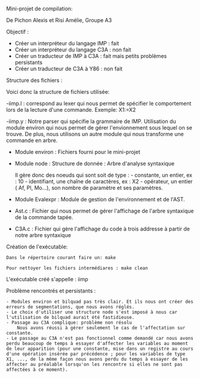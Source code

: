 Mini-projet de compilation:

De Pichon Alexis et Risi Amélie, Groupe A3

Objectif : 
- Créer un interpréteur du langage IMP : fait
- Créer un interpréteur du langage C3A : non fait
- Créer un traducteur de IMP à C3A : fait mais petits problèmes persistants
- Créer un traducteur de C3A à Y86 : non fait

Structure des fichiers :


Voici donc la structure de fichiers utilisée:

-iimp.l : correspond au lexer qui nous permet de spécifier le comportement lors de la lecture d'une commande. Exemple: X1:=X2

-iimp.y : Notre parser qui spécifie la grammaire de IMP. Utilisation du module environ qui nous permet de gérer l'envionnement sous lequel on se trouve. De plus, nous utilisons un autre module qui nous transforme une commande en arbre. 

- Module environ : Fichiers fourni pour le mini-projet

- Module node : Structure de donnée : Arbre d'analyse syntaxique

	Il gère donc des noeuds qui sont soit de type : 
		- constante, un entier, ex : 10
		- identifiant, une chaîne de caractères, ex : X2
		- opérateur, un entier ( Af, Pl, Mo...), son nombre de paramètre et ses paramètres.

- Module Evalexpr :
  Module de gestion de l'environnement et de l'AST.


- Ast.c : 
   Fichier qui nous permet de gérer l'affichage de l'arbre syntaxique de la commande tapée.
   
- C3A.c : 
  Fichier qui gère l'affichage du code à trois addresse à partir de notre arbre syntaxique
  

Création de l'exécutable: 

	Dans le répertoire courant faire un: make
	
	Pour nettoyer les fichiers intermédiares : make clean
	
L'exécutable créé s'appelle : iimp

Problème rencontrés et persistants :

	- Modules environ et bilquad pas très clair. Et ils nous ont créer des erreurs de segmentations, que nous avons réglés.
	- Le choix d'utiliser une structure node s'est imposé à nous car l'utilisation de bilquad aurait été fastidieuse.
	- Passage au C3A complique: problème non résolu
		Nous avons réussi à gérer seulement le cas de l'affectation sur constante.
	- Le passage au C3A n'est pas fonctionnel comme demandé car nous avons perdu beaucoup de temps à essayer d'affecter les variables au moment de leur apparition (pour une constante, mise dans un registre au cours d'une opération insérée par précédence ; pour les variables de type X1, ..., de la même façon nous avons perdu du temps à essayer de les affecter au préalable lorsqu'on les rencontre si elles ne sont pas affectées à ce moment).
	
	
